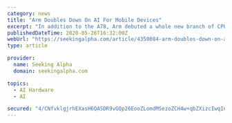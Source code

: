```yaml
---
category: news
title: "Arm Doubles Down On AI For Mobile Devices"
excerpt: "In addition to the A78, Arm debuted a whole new branch of CPUs with the Cortex-X1, a larger, but more powerful design. On the GPU side, the company made two different introductions: one at the top end of the performance chain and the other emphasizing the rapidly growing opportunity for moderately priced smartphones."
publishedDateTime: 2020-05-26T16:32:00Z
webUrl: "https://seekingalpha.com/article/4350084-arm-doubles-down-on-ai-for-mobile-devices"
type: article

provider:
  name: Seeking Alpha
  domain: seekingalpha.com

topics:
  - AI Hardware
  - AI

secured: "4/CNfvklgjrhEXasH6QASDR9vGQp26EooZLomdMSezoZCH4w+qbZXizcIwqInH/YI3zFJ4zIrIZV9i/HksJMI2e3QfXjOK6yvvQ7cPL4+14R0eyTJgKuIaqs432yz6YbKo2rUYk602eJviQHdiVBkYDMHBZfLSE/FmPIohQeai/fV2M2vYjgflFOut0Rvc8fLbgJGkDnohWk+nnTkSyoyBtKVUswvVen2wJhA4X+T+PAJv1CNs8TcpXPiAr1OxPzAfSeuh9b9WClyF5B59w1usAeZGzhiMIej+9+7uH+4FUggu6h0nZj7H6Mv5T05Uxz;fC3BEveVasS6FC4DuZkHVw=="
---
```


